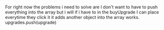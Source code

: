 For right now the problems i need to solve are
I don't want to have to push everything into the array but i will if i have to
in the buyUpgrade I can place everytime they click it it adds another object into the array works. upgrades.push(upgrade)
